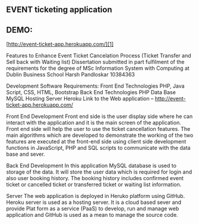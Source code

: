 ## EVENT ticketing application

## DEMO: 

[http://event-ticket-app.herokuapp.com/][1]


  [1]: http://event-ticket-app.herokuapp.com/
  
  
  Features to Enhance Event Ticket Cancelation Process
   (Ticket Transfer and Sell back with Waiting list)
Dissertation submitted in part fulfilment of the requirements
for the degree of
MSc Information System with Computing
at Dublin Business School
Harsh Pandloskar
10384363


Development
Software Requirements:
Front End Technologies
PHP, Java Script, CSS, HTML, Bootstrap
Back End Technologies
PHP
Data Base
MySQL
Hosting Server
Heroku
Link to the Web application – http://event-ticket-app.herokuapp.com/

Front End Development
Front end side is the user display side where he can interact with the application and it is the main screen of the application. Front end side will help the user to use the ticket cancellation features. The main algorithms which are developed to demonstrate the working of the two features are executed at the front-end side using client side development functions in JavaScript, PHP and SQL scripts to communicate with the data base and sever.

Back End Development
In this application MySQL database is used to storage of the data. It will store the user data which is required for login and also user booking history. The booking history includes confirmed event ticket or cancelled ticket or transferred ticket or waiting list information.

Server
The web application is deployed in Heruko platform using GitHub. Heroku server is used as a hosting server. It is a cloud based sever and provide Plat form as a service (PaaS) to develop, run and manage web application and GitHub is used as a mean to manage the source code.
